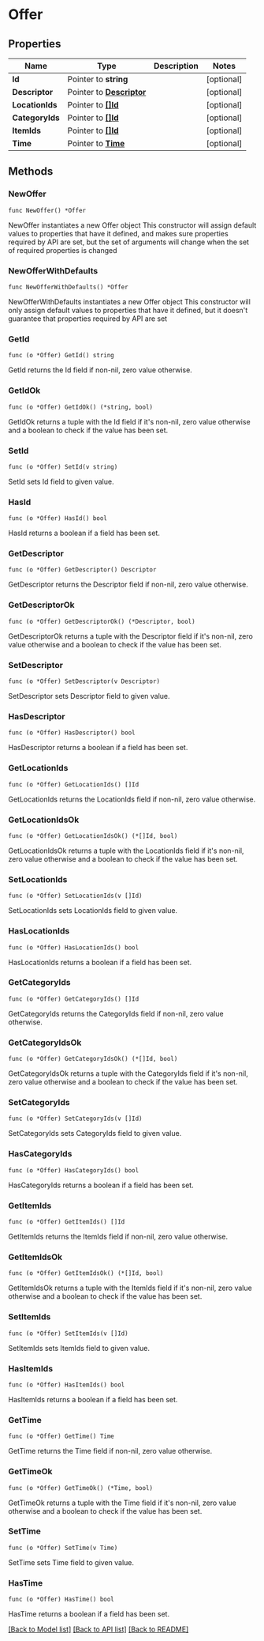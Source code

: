# Offer

## Properties

Name | Type | Description | Notes
------------ | ------------- | ------------- | -------------
**Id** | Pointer to **string** |  | [optional] 
**Descriptor** | Pointer to [**Descriptor**](Descriptor.md) |  | [optional] 
**LocationIds** | Pointer to [**[]Id**](Id.md) |  | [optional] 
**CategoryIds** | Pointer to [**[]Id**](Id.md) |  | [optional] 
**ItemIds** | Pointer to [**[]Id**](Id.md) |  | [optional] 
**Time** | Pointer to [**Time**](Time.md) |  | [optional] 

## Methods

### NewOffer

`func NewOffer() *Offer`

NewOffer instantiates a new Offer object
This constructor will assign default values to properties that have it defined,
and makes sure properties required by API are set, but the set of arguments
will change when the set of required properties is changed

### NewOfferWithDefaults

`func NewOfferWithDefaults() *Offer`

NewOfferWithDefaults instantiates a new Offer object
This constructor will only assign default values to properties that have it defined,
but it doesn't guarantee that properties required by API are set

### GetId

`func (o *Offer) GetId() string`

GetId returns the Id field if non-nil, zero value otherwise.

### GetIdOk

`func (o *Offer) GetIdOk() (*string, bool)`

GetIdOk returns a tuple with the Id field if it's non-nil, zero value otherwise
and a boolean to check if the value has been set.

### SetId

`func (o *Offer) SetId(v string)`

SetId sets Id field to given value.

### HasId

`func (o *Offer) HasId() bool`

HasId returns a boolean if a field has been set.

### GetDescriptor

`func (o *Offer) GetDescriptor() Descriptor`

GetDescriptor returns the Descriptor field if non-nil, zero value otherwise.

### GetDescriptorOk

`func (o *Offer) GetDescriptorOk() (*Descriptor, bool)`

GetDescriptorOk returns a tuple with the Descriptor field if it's non-nil, zero value otherwise
and a boolean to check if the value has been set.

### SetDescriptor

`func (o *Offer) SetDescriptor(v Descriptor)`

SetDescriptor sets Descriptor field to given value.

### HasDescriptor

`func (o *Offer) HasDescriptor() bool`

HasDescriptor returns a boolean if a field has been set.

### GetLocationIds

`func (o *Offer) GetLocationIds() []Id`

GetLocationIds returns the LocationIds field if non-nil, zero value otherwise.

### GetLocationIdsOk

`func (o *Offer) GetLocationIdsOk() (*[]Id, bool)`

GetLocationIdsOk returns a tuple with the LocationIds field if it's non-nil, zero value otherwise
and a boolean to check if the value has been set.

### SetLocationIds

`func (o *Offer) SetLocationIds(v []Id)`

SetLocationIds sets LocationIds field to given value.

### HasLocationIds

`func (o *Offer) HasLocationIds() bool`

HasLocationIds returns a boolean if a field has been set.

### GetCategoryIds

`func (o *Offer) GetCategoryIds() []Id`

GetCategoryIds returns the CategoryIds field if non-nil, zero value otherwise.

### GetCategoryIdsOk

`func (o *Offer) GetCategoryIdsOk() (*[]Id, bool)`

GetCategoryIdsOk returns a tuple with the CategoryIds field if it's non-nil, zero value otherwise
and a boolean to check if the value has been set.

### SetCategoryIds

`func (o *Offer) SetCategoryIds(v []Id)`

SetCategoryIds sets CategoryIds field to given value.

### HasCategoryIds

`func (o *Offer) HasCategoryIds() bool`

HasCategoryIds returns a boolean if a field has been set.

### GetItemIds

`func (o *Offer) GetItemIds() []Id`

GetItemIds returns the ItemIds field if non-nil, zero value otherwise.

### GetItemIdsOk

`func (o *Offer) GetItemIdsOk() (*[]Id, bool)`

GetItemIdsOk returns a tuple with the ItemIds field if it's non-nil, zero value otherwise
and a boolean to check if the value has been set.

### SetItemIds

`func (o *Offer) SetItemIds(v []Id)`

SetItemIds sets ItemIds field to given value.

### HasItemIds

`func (o *Offer) HasItemIds() bool`

HasItemIds returns a boolean if a field has been set.

### GetTime

`func (o *Offer) GetTime() Time`

GetTime returns the Time field if non-nil, zero value otherwise.

### GetTimeOk

`func (o *Offer) GetTimeOk() (*Time, bool)`

GetTimeOk returns a tuple with the Time field if it's non-nil, zero value otherwise
and a boolean to check if the value has been set.

### SetTime

`func (o *Offer) SetTime(v Time)`

SetTime sets Time field to given value.

### HasTime

`func (o *Offer) HasTime() bool`

HasTime returns a boolean if a field has been set.


[[Back to Model list]](../README.md#documentation-for-models) [[Back to API list]](../README.md#documentation-for-api-endpoints) [[Back to README]](../README.md)


